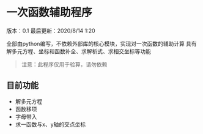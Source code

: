 # 一次函数辅助程序

版本：0.1    最后更新：2020/8/14 1:20

全部由python编写，不依赖外部库的核心模块，实现对一次函数的辅助计算
具有解多元方程、坐标和函数补全、求解析式、求相交坐标等功能

> 注意：此程序仅用于验算，请勿依赖

## 目前功能
- 解多元方程
- 函数移项
- 字母带入
- 求一函数与x、y轴的交点坐标

